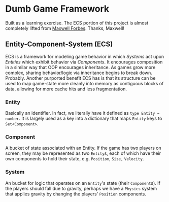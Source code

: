 # Dumb Game Framework

Built as a learning exercise. The ECS portion of this project is almost completely lifted from [Maxwell Forbes](https://maxwellforbes.com/posts/typescript-ecs-implementation/). Thanks, Maxwell!


## Entity-Component-System (ECS)

ECS is a framework for modeling game behavior in which _Systems_ act upon _Entities_ which exhibit behavior via _Components_. It encourages composition in a similar way that OOP encourages inheritance. As games grow more complex, sharing behavior/logic via inheritance begins to break down. Probably. Another purported benefit ECS has is that its structure can be used to map game-state more cleanly into memory as contiguous blocks of data, allowing for more cache hits and less fragmentation.

### Entity

Basically an identifier. In fact, we literally have it defined as `type Entity = number`. It is largely used as a key into a dictionary that maps `Entity` keys to `Set<Component>`.


### Component
A bucket of state associated with an Entity. If the game has two players on screen, they may be represented as two `Entity`s, each of which have their own components to hold their state, e.g. `Position`, `Size,` `Velocity`.

### System

An bucket for logic that operates on an `Entity`'s state (their `Component`s). If the players should fall due to gravity, perhaps we have a `Physics` system that applies gravity by changing the players' `Position` components.
